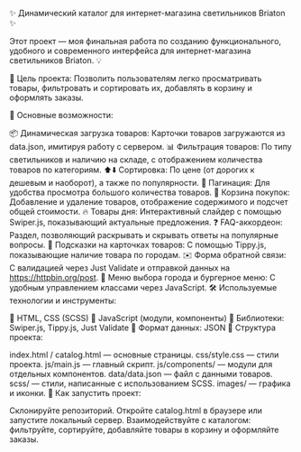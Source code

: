✨ Динамический каталог для интернет-магазина светильников Briaton ✨

Этот проект — моя финальная работа по созданию функционального, удобного и современного интерфейса для интернет-магазина светильников Briaton. 💡

🚀 Цель проекта: Позволить пользователям легко просматривать товары, фильтровать и сортировать их, добавлять в корзину и оформлять заказы.

🌟 Основные возможности:

📦 Динамическая загрузка товаров: Карточки товаров загружаются из data.json, имитируя работу с сервером.
📊 Фильтрация товаров: По типу светильников и наличию на складе, с отображением количества товаров по категориям.
⬆️⬇️ Сортировка: По цене (от дорогих к дешевым и наоборот), а также по популярности.
📄 Пагинация: Для удобства просмотра большого количества товаров.
🛒 Корзина покупок: Добавление и удаление товаров, отображение содержимого и подсчет общей стоимости.
🔥 Товары дня: Интерактивный слайдер с помощью Swiper.js, показывающий актуальные предложения.
❓ FAQ-аккордеон: Раздел, позволяющий раскрывать и скрывать ответы на популярные вопросы.
📍 Подсказки на карточках товаров: С помощью Tippy.js, показывающие наличие товара по городам.
✉️ Форма обратной связи: С валидацией через Just Validate и отправкой данных на https://httpbin.org/post.
🍔 Меню выбора города и бургерное меню: С удобным управлением классами через JavaScript.
🛠️ Используемые технологии и инструменты:

🎨 HTML, CSS (SCSS)
🚀 JavaScript (модули, компоненты)
🔗 Библиотеки: Swiper.js, Tippy.js, Just Validate
📄 Формат данных: JSON
📁 Структура проекта:

index.html / catalog.html — основные страницы.
css/style.css — стили проекта.
js/main.js — главный скрипт.
js/components/ — модули для отдельных компонентов.
data/data.json — файл с данными товаров.
scss/ — стили, написанные с использованием SCSS.
images/ — графика и иконки.
🚀 Как запустить проект:

Склонируйте репозиторий.
Откройте catalog.html в браузере или запустите локальный сервер.
Взаимодействуйте с каталогом: фильтруйте, сортируйте, добавляйте товары в корзину и оформляйте заказы.
